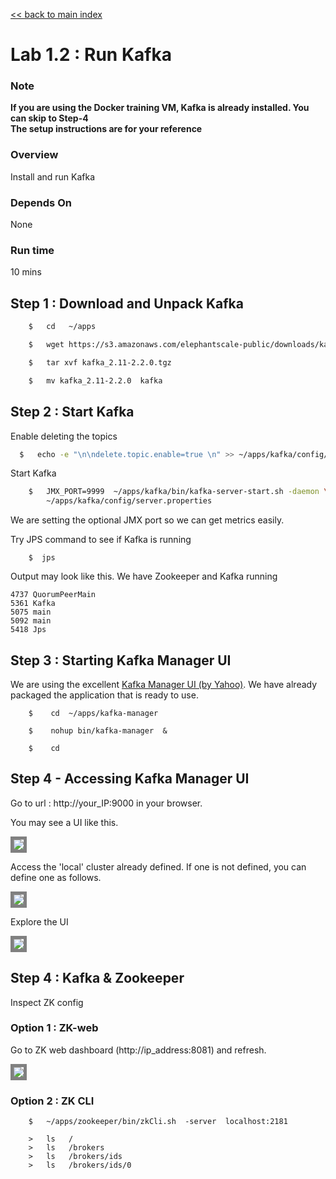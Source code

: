 <link rel='stylesheet' href='../assets/css/main.css'/>

[<< back to main index](../README.md)

# Lab 1.2 : Run Kafka

### Note
**If you are using the Docker training VM, Kafka is already installed.  You can skip to Step-4**  
**The setup instructions are for your reference**

### Overview
Install and run Kafka

### Depends On
None

### Run time
10 mins


## Step 1 : Download and Unpack Kafka
```bash
    $   cd   ~/apps

    $   wget https://s3.amazonaws.com/elephantscale-public/downloads/kafka_2.11-2.2.0.tgz

    $   tar xvf kafka_2.11-2.2.0.tgz

    $   mv kafka_2.11-2.2.0  kafka
```


## Step 2 : Start Kafka

Enable deleting the topics

```bash
  $   echo -e "\n\ndelete.topic.enable=true \n" >> ~/apps/kafka/config/server.properties
```

Start Kafka
```bash
    $   JMX_PORT=9999  ~/apps/kafka/bin/kafka-server-start.sh -daemon \
        ~/apps/kafka/config/server.properties
```
We are setting the optional JMX port so we can get metrics easily.

Try JPS command to see if Kafka is running
```
    $  jps
```
Output may look like this.  We have Zookeeper and Kafka running

```console
4737 QuorumPeerMain
5361 Kafka
5075 main
5092 main
5418 Jps
```


## Step 3 : Starting Kafka Manager UI
We are using the excellent [Kafka Manager UI (by Yahoo)](https://github.com/yahoo/kafka-manager).   We have already packaged the application that is ready to use.

```
    $    cd  ~/apps/kafka-manager

    $    nohup bin/kafka-manager  &

    $    cd
```

## Step 4 - Accessing Kafka Manager UI

Go to url :  http://your_IP:9000  in your browser.

You may see a  UI like this.

<img src="../assets/images/1.2a.png" style="border: 5px solid grey ; max-width:100%;"  />

Access  the 'local' cluster already defined.  If one is not defined, you can define one as follows.

<img src="../assets/images/1.2b.png" style="border: 5px solid grey ; max-width:100%;"  />

Explore  the UI

<img src="../assets/images/1.2c.png" style="border: 5px solid grey ; max-width:100%;"  />

## Step 4 : Kafka & Zookeeper
Inspect ZK config

### Option 1 : ZK-web
Go to ZK web dashboard (http://ip_address:8081) and refresh.

<img src="../assets/images/1.2d.png" style="border: 5px solid grey ; max-width:100%;"  />


### Option 2 : ZK CLI
```
    $   ~/apps/zookeeper/bin/zkCli.sh  -server  localhost:2181

    >   ls   /
    >   ls   /brokers
    >   ls   /brokers/ids
    >   ls   /brokers/ids/0
```

